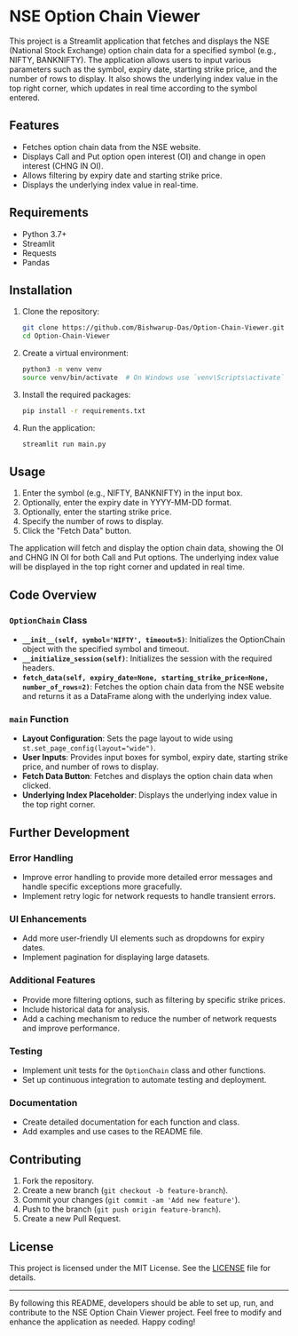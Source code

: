 # NSE Option Chain Viewer

This project is a Streamlit application that fetches and displays the NSE (National Stock Exchange) option chain data for a specified symbol (e.g., NIFTY, BANKNIFTY). The application allows users to input various parameters such as the symbol, expiry date, starting strike price, and the number of rows to display. It also shows the underlying index value in the top right corner, which updates in real time according to the symbol entered.

## Features

- Fetches option chain data from the NSE website.
- Displays Call and Put option open interest (OI) and change in open interest (CHNG IN OI).
- Allows filtering by expiry date and starting strike price.
- Displays the underlying index value in real-time.

## Requirements

- Python 3.7+
- Streamlit
- Requests
- Pandas

## Installation

1. Clone the repository:
    ```bash
    git clone https://github.com/Bishwarup-Das/Option-Chain-Viewer.git
    cd Option-Chain-Viewer
    ```

2. Create a virtual environment:
    ```bash
    python3 -m venv venv
    source venv/bin/activate  # On Windows use `venv\Scripts\activate`
    ```

3. Install the required packages:
    ```bash
    pip install -r requirements.txt
    ```

4. Run the application:
    ```bash
    streamlit run main.py
    ```

## Usage

1. Enter the symbol (e.g., NIFTY, BANKNIFTY) in the input box.
2. Optionally, enter the expiry date in YYYY-MM-DD format.
3. Optionally, enter the starting strike price.
4. Specify the number of rows to display.
5. Click the "Fetch Data" button.

The application will fetch and display the option chain data, showing the OI and CHNG IN OI for both Call and Put options. The underlying index value will be displayed in the top right corner and updated in real time.

## Code Overview

### `OptionChain` Class

- **`__init__(self, symbol='NIFTY', timeout=5)`**: Initializes the OptionChain object with the specified symbol and timeout.
- **`__initialize_session(self)`**: Initializes the session with the required headers.
- **`fetch_data(self, expiry_date=None, starting_strike_price=None, number_of_rows=2)`**: Fetches the option chain data from the NSE website and returns it as a DataFrame along with the underlying index value.

### `main` Function

- **Layout Configuration**: Sets the page layout to wide using `st.set_page_config(layout="wide")`.
- **User Inputs**: Provides input boxes for symbol, expiry date, starting strike price, and number of rows to display.
- **Fetch Data Button**: Fetches and displays the option chain data when clicked.
- **Underlying Index Placeholder**: Displays the underlying index value in the top right corner.

## Further Development

### Error Handling

- Improve error handling to provide more detailed error messages and handle specific exceptions more gracefully.
- Implement retry logic for network requests to handle transient errors.

### UI Enhancements

- Add more user-friendly UI elements such as dropdowns for expiry dates.
- Implement pagination for displaying large datasets.

### Additional Features

- Provide more filtering options, such as filtering by specific strike prices.
- Include historical data for analysis.
- Add a caching mechanism to reduce the number of network requests and improve performance.

### Testing

- Implement unit tests for the `OptionChain` class and other functions.
- Set up continuous integration to automate testing and deployment.

### Documentation

- Create detailed documentation for each function and class.
- Add examples and use cases to the README file.

## Contributing

1. Fork the repository.
2. Create a new branch (`git checkout -b feature-branch`).
3. Commit your changes (`git commit -am 'Add new feature'`).
4. Push to the branch (`git push origin feature-branch`).
5. Create a new Pull Request.

## License

This project is licensed under the MIT License. See the [LICENSE](LICENSE) file for details.

---

By following this README, developers should be able to set up, run, and contribute to the NSE Option Chain Viewer project. Feel free to modify and enhance the application as needed. Happy coding!
